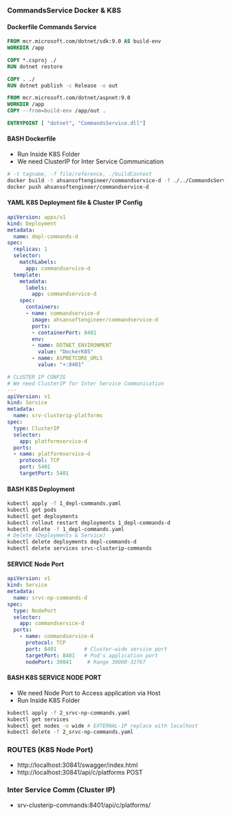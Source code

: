### CommandsService Docker & K8S
#### Dockerfile Commands Service
```dockerfile
FROM mcr.microsoft.com/dotnet/sdk:9.0 AS build-env
WORKDIR /app

COPY *.csproj ./
RUN dotnet restore

COPY . ./
RUN dotnet publish -c Release -o out

FROM mcr.microsoft.com/dotnet/aspnet:9.0
WORKDIR /app
COPY --from=build-env /app/out .

ENTRYPOINT [ "dotnet", "CommandsService.dll"]
```
#### BASH Dockerfile
- Run Inside K8S Folder
- We need ClusterIP for Inter Service Communication
```bash
# -t tagname, -f file/reference, ./buildContext  
docker build -t ahsansoftengineer/commandservice-d -f ./../CommandsService/Dockerfile ./../CommandsService
docker push ahsansoftengineer/commandservice-d
```
#### YAML K8S Deployment file & Cluster IP Config 
```yaml
apiVersion: apps/v1
kind: Deployment
metadata:
  name: depl-commands-d
spec:
  replicas: 1
  selector:
    matchLabels:
      app: commandservice-d
  template:
    metadata:
      labels:
        app: commandservice-d
    spec:
      containers:
      - name: commandservice-d
        image: ahsansoftengineer/commandservice-d
        ports:
        - containerPort: 8401
        env:
        - name: DOTNET_ENVIRONMENT
          value: "DockerK8S"
        - name: ASPNETCORE_URLS
          value: "+:8401"

# CLUSTER IP CONFIG
# We need ClusterIP for Inter Service Communication
--- 
apiVersion: v1
kind: Service
metadata:
  name: srv-clusterip-platforms
spec:
  type: ClusterIP
  selector:
    app: platformservice-d
  ports:
  - name: platformservice-d
    protocol: TCP
    port: 5401
    targetPort: 5401
```
#### BASH K8S Deployment
```bash
kubectl apply -f 1_depl-commands.yaml
kubectl get pods
kubectl get deployments
kubectl rollout restart deployments 1_depl-commands-d
kubectl delete -f 1_depl-commands.yaml
# Delete (Deployments & Service)
kubectl delete deployments depl-commands-d
kubectl delete services srvc-clusterip-commands
```

#### SERVICE Node Port
```yaml
apiVersion: v1
kind: Service
metadata:
  name: srvc-np-commands-d
spec:
  type: NodePort
  selector:
    app: commandservice-d
  ports:
    - name: commandservice-d
      protocol: TCP
      port: 8401         # Cluster-wide service port
      targetPort: 8401   # Pod's application port
      nodePort: 30841     # Range 30000-32767
```
#### BASH K8S SERVICE NODE PORT
- We need Node Port to Access application via Host
- Run Inside K8S Folder
```bash
kubectl apply -f 2_srvc-np-commands.yaml
kubectl get services
kubectl get nodes -o wide # EXTERNAL-IP replace with localhost
kubectl delete -f 2_srvc-np-commands.yaml
```
### ROUTES (K8S Node Port)
- http://localhost:30841/swagger/index.html
- http://localhost:30841/api/c/platforms POST

### Inter Service Comm (Cluster IP)
- srv-clusterip-commands:8401/api/c/platforms/